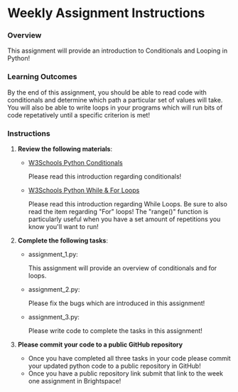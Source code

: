 # Weekly Assignment Instructions


### Overview
This assignment will provide an introduction to Conditionals and Looping in Python!

### Learning Outcomes
By the end of this assignment, you should be able to read code with conditionals and determine which path a particular set of values will take.  You will also be able to write loops in your programs which will run bits of code repetatively until a specific criterion is met!
 

### Instructions
1. **Review the following materials**:

   - [W3Schools Python Conditionals](https://www.w3schools.com/python/python_conditions.asp)
        
        Please read this introduction regarding conditionals!

   - [W3Schools Python While & For Loops](https://www.w3schools.com/python/python_while_loops.asp)

        Please read this introduction regarding While Loops.  Be sure to also read the item regarding "For" loops!  The "range()" function is particularly useful when you have a set amount of repetitions you know you'll want to run!



3. **Complete the following tasks**:
   - assignment_1.py:
     
       This assignment will provide an overview of conditionals and for loops.
       
   - assignment_2.py:
     
       Please fix the bugs which are introduced in this assignment!

   - assignment_3.py:
     
       Please write code to complete the tasks in this assignment!
   
4. **Please commit your code to a public GitHub repository**

    - Once you have completed all three tasks in your code please commit your updated python code to a public repository in GitHub!
    - Once you have a public repository link submit that link to the week one assignment in Brightspace!
